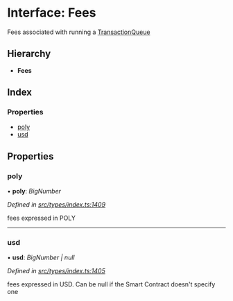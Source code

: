 # Interface: Fees

Fees associated with running a [TransactionQueue](../classes/_entities_transactionqueue_.transactionqueue.md)

## Hierarchy

- **Fees**

## Index

### Properties

- [poly](_types_index_.fees.md#poly)
- [usd](_types_index_.fees.md#usd)

## Properties

### poly

• **poly**: _BigNumber_

_Defined in [src/types/index.ts:1409](https://github.com/PolymathNetwork/polymath-sdk/blob/660aba8/src/types/index.ts#L1409)_

fees expressed in POLY

---

### usd

• **usd**: _BigNumber | null_

_Defined in [src/types/index.ts:1405](https://github.com/PolymathNetwork/polymath-sdk/blob/660aba8/src/types/index.ts#L1405)_

fees expressed in USD. Can be null if the Smart Contract doesn't specify one
